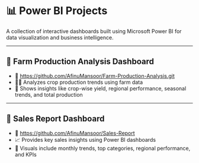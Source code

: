 # 📊 Power BI Projects

A collection of interactive dashboards built using Microsoft Power BI for data visualization and business intelligence.

---

## 🌾 Farm Production Analysis Dashboard

- 🔗 https://github.com/AfinuMansoor/Farm-Production-Analysis.git
- 🧑‍🌾 Analyzes crop production trends using farm data
- 📌 Shows insights like crop-wise yield, regional performance, seasonal trends, and total production

---

## 💼 Sales Report Dashboard

- 🔗 https://github.com/AfinuMansoor/Sales-Report
- 📈 Provides key sales insights using Power BI dashboards
- 📌 Visuals include monthly trends, top categories, regional performance, and KPIs